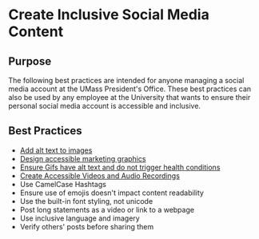 # Create Inclusive Social Media Content

## Purpose

The following best practices are intended for anyone managing a social media account at the UMass President's Office. These best practices can also be used by any employee at the University that wants to ensure their personal social media account is accessible and inclusive. 

## Best Practices

- [Add alt text to images](https://kristinaengland.github.io/inclusive-by-design/how/provide-alt-text-for-images)
- [Design accessible marketing graphics](https://kristinaengland.github.io/inclusive-by-design/how/design-accessible-marketing-graphics)
- [Ensure Gifs have alt text and do not trigger health conditions](https://kristinaengland.github.io/inclusive-by-design/how/ensure-gifs-have-alt-text-and-do-not-trigger-health-conditions)
- [Create Accessible Videos and Audio Recordings](https://kristinaengland.github.io/inclusive-by-design/how/create-accessible-videos-and-audio-recordings)
- Use CamelCase Hashtags
- Ensure use of emojis doesn't impact content readability
- Use the built-in font styling, not unicode
- Post long statements as a video or link to a webpage
- Use inclusive language and imagery
- Verify others' posts before sharing them

